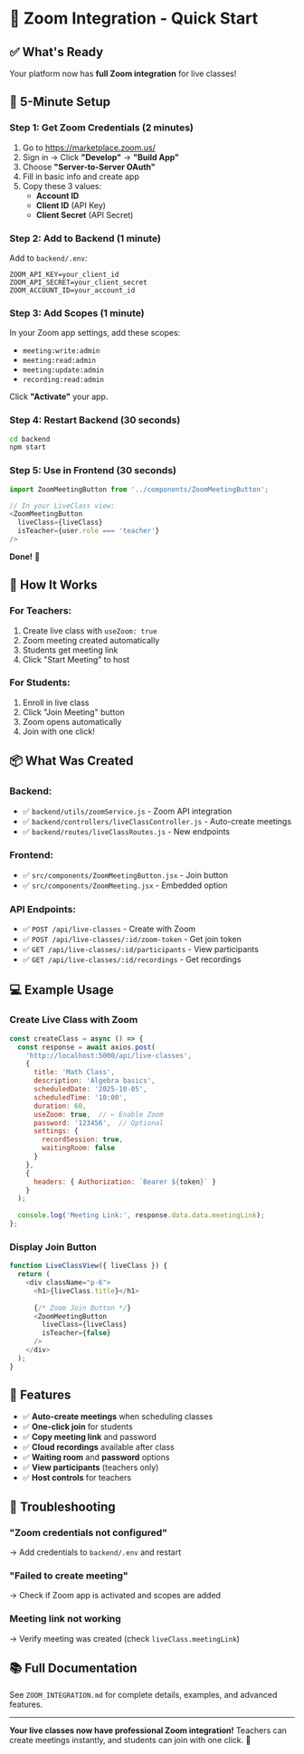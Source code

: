 # 🚀 Zoom Integration - Quick Start

## ✅ What's Ready

Your platform now has **full Zoom integration** for live classes!

## 🔑 5-Minute Setup

### Step 1: Get Zoom Credentials (2 minutes)

1. Go to https://marketplace.zoom.us/
2. Sign in → Click **"Develop"** → **"Build App"**
3. Choose **"Server-to-Server OAuth"**
4. Fill in basic info and create app
5. Copy these 3 values:
   - **Account ID**
   - **Client ID** (API Key)
   - **Client Secret** (API Secret)

### Step 2: Add to Backend (1 minute)

Add to `backend/.env`:

```env
ZOOM_API_KEY=your_client_id
ZOOM_API_SECRET=your_client_secret
ZOOM_ACCOUNT_ID=your_account_id
```

### Step 3: Add Scopes (1 minute)

In your Zoom app settings, add these scopes:
- `meeting:write:admin`
- `meeting:read:admin`
- `meeting:update:admin`
- `recording:read:admin`

Click **"Activate"** your app.

### Step 4: Restart Backend (30 seconds)

```bash
cd backend
npm start
```

### Step 5: Use in Frontend (30 seconds)

```javascript
import ZoomMeetingButton from '../components/ZoomMeetingButton';

// In your LiveClass view:
<ZoomMeetingButton 
  liveClass={liveClass}
  isTeacher={user.role === 'teacher'}
/>
```

**Done!** 🎉

## 🎯 How It Works

### For Teachers:
1. Create live class with `useZoom: true`
2. Zoom meeting created automatically
3. Students get meeting link
4. Click "Start Meeting" to host

### For Students:
1. Enroll in live class
2. Click "Join Meeting" button
3. Zoom opens automatically
4. Join with one click!

## 📦 What Was Created

### Backend:
- ✅ `backend/utils/zoomService.js` - Zoom API integration
- ✅ `backend/controllers/liveClassController.js` - Auto-create meetings
- ✅ `backend/routes/liveClassRoutes.js` - New endpoints

### Frontend:
- ✅ `src/components/ZoomMeetingButton.jsx` - Join button
- ✅ `src/components/ZoomMeeting.jsx` - Embedded option

### API Endpoints:
- ✅ `POST /api/live-classes` - Create with Zoom
- ✅ `POST /api/live-classes/:id/zoom-token` - Get join token
- ✅ `GET /api/live-classes/:id/participants` - View participants
- ✅ `GET /api/live-classes/:id/recordings` - Get recordings

## 💻 Example Usage

### Create Live Class with Zoom

```javascript
const createClass = async () => {
  const response = await axios.post(
    'http://localhost:5000/api/live-classes',
    {
      title: 'Math Class',
      description: 'Algebra basics',
      scheduledDate: '2025-10-05',
      scheduledTime: '10:00',
      duration: 60,
      useZoom: true,  // ← Enable Zoom
      password: '123456',  // Optional
      settings: {
        recordSession: true,
        waitingRoom: false
      }
    },
    {
      headers: { Authorization: `Bearer ${token}` }
    }
  );
  
  console.log('Meeting Link:', response.data.data.meetingLink);
};
```

### Display Join Button

```javascript
function LiveClassView({ liveClass }) {
  return (
    <div className="p-6">
      <h1>{liveClass.title}</h1>
      
      {/* Zoom Join Button */}
      <ZoomMeetingButton 
        liveClass={liveClass}
        isTeacher={false}
      />
    </div>
  );
}
```

## 🎨 Features

- ✅ **Auto-create meetings** when scheduling classes
- ✅ **One-click join** for students
- ✅ **Copy meeting link** and password
- ✅ **Cloud recordings** available after class
- ✅ **Waiting room** and **password** options
- ✅ **View participants** (teachers only)
- ✅ **Host controls** for teachers

## 🔧 Troubleshooting

### "Zoom credentials not configured"
→ Add credentials to `backend/.env` and restart

### "Failed to create meeting"
→ Check if Zoom app is activated and scopes are added

### Meeting link not working
→ Verify meeting was created (check `liveClass.meetingLink`)

## 📚 Full Documentation

See `ZOOM_INTEGRATION.md` for complete details, examples, and advanced features.

---

**Your live classes now have professional Zoom integration!** Teachers can create meetings instantly, and students can join with one click. 🎉
